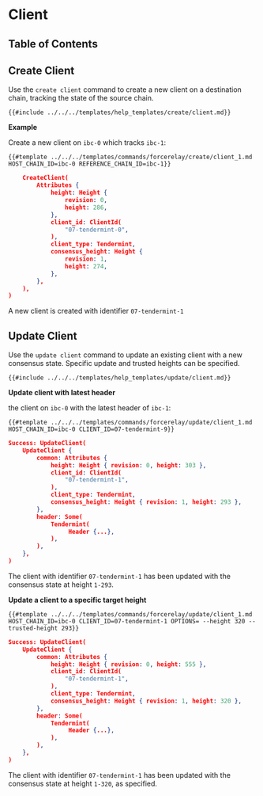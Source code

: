 # Client

## Table of Contents

<!-- toc -->

## Create Client

Use the `create client` command to create a new client on a destination chain,
tracking the state of the source chain.

```shell
{{#include ../../../templates/help_templates/create/client.md}}
```

__Example__

Create a new client on `ibc-0` which tracks `ibc-1`:

```shell
{{#template ../../../templates/commands/forcerelay/create/client_1.md HOST_CHAIN_ID=ibc-0 REFERENCE_CHAIN_ID=ibc-1}}
```

```json
    CreateClient(
        Attributes {
            height: Height {
                revision: 0,
                height: 286,
            },
            client_id: ClientId(
                "07-tendermint-0",
            ),
            client_type: Tendermint,
            consensus_height: Height {
                revision: 1,
                height: 274,
            },
        },
    ),
)
```

A new client is created with identifier `07-tendermint-1`

## Update Client

Use the `update client` command to update an existing client with a new consensus state.
Specific update and trusted heights can be specified.

```shell
{{#include ../../../templates/help_templates/update/client.md}}
```

__Update client with latest header__

the client on `ibc-0` with the latest header of `ibc-1`:

```shell
{{#template ../../../templates/commands/forcerelay/update/client_1.md HOST_CHAIN_ID=ibc-0 CLIENT_ID=07-tendermint-9}}
```

```json
Success: UpdateClient(
    UpdateClient {
        common: Attributes {
            height: Height { revision: 0, height: 303 },
            client_id: ClientId(
                "07-tendermint-1",
            ),
            client_type: Tendermint,
            consensus_height: Height { revision: 1, height: 293 },
        },
        header: Some(
            Tendermint(
                 Header {...},
            ),
        ),
    },
)
```

The client with identifier `07-tendermint-1` has been updated with the consensus state at height `1-293`.

__Update a client to a specific target height__

```shell
{{#template ../../../templates/commands/forcerelay/update/client_1.md HOST_CHAIN_ID=ibc-0 CLIENT_ID=07-tendermint-1 OPTIONS= --height 320 --trusted-height 293}}
```

```json
Success: UpdateClient(
    UpdateClient {
        common: Attributes {
            height: Height { revision: 0, height: 555 },
            client_id: ClientId(
                "07-tendermint-1",
            ),
            client_type: Tendermint,
            consensus_height: Height { revision: 1, height: 320 },
        },
        header: Some(
            Tendermint(
                 Header {...},
            ),
        ),
    },
)
```

The client with identifier `07-tendermint-1` has been updated with the consensus state at height `1-320`, as specified.
